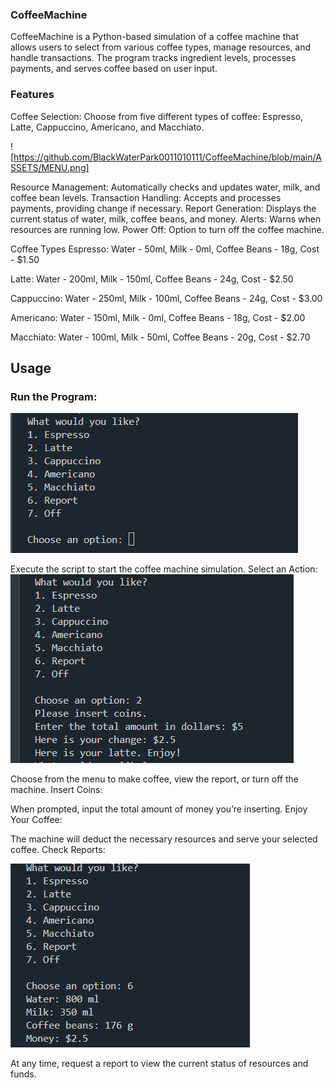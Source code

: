 ### CoffeeMachine


CoffeeMachine is a Python-based simulation of a coffee machine that allows users to select from various coffee types, manage resources, and handle transactions. The program tracks ingredient levels, processes payments, and serves coffee based on user input.


### Features
Coffee Selection: Choose from five different types of coffee: Espresso, Latte, Cappuccino, Americano, and Macchiato.



![https://github.com/BlackWaterPark0011010111/CoffeeMachine/blob/main/ASSETS/MENU.png]



Resource Management: Automatically checks and updates water, milk, and coffee bean levels.
Transaction Handling: Accepts and processes payments, providing change if necessary.
Report Generation: Displays the current status of water, milk, coffee beans, and money.
Alerts: Warns when resources are running low.
Power Off: Option to turn off the coffee machine.


Coffee Types
Espresso: Water - 50ml, Milk - 0ml, Coffee Beans - 18g, Cost - $1.50

Latte: Water - 200ml, Milk - 150ml, Coffee Beans - 24g, Cost - $2.50

Cappuccino: Water - 250ml, Milk - 100ml, Coffee Beans - 24g, Cost - $3.00

Americano: Water - 150ml, Milk - 0ml, Coffee Beans - 18g, Cost - $2.00

Macchiato: Water - 100ml, Milk - 50ml, Coffee Beans - 20g, Cost - $2.70


## Usage
### Run the Program:

![frst](https://github.com/BlackWaterPark0011010111/CoffeeMachine/blob/main/ASSETS/MENU.png)



Execute the script to start the coffee machine simulation.
Select an Action:
![scnd](https://github.com/BlackWaterPark0011010111/CoffeeMachine/blob/main/ASSETS/chose%20coffee.png)

Choose from the menu to make coffee, view the report, or turn off the machine.
Insert Coins:

When prompted, input the total amount of money you’re inserting.
Enjoy Your Coffee:

The machine will deduct the necessary resources and serve your selected coffee.
Check Reports:

![thrd](https://github.com/BlackWaterPark0011010111/CoffeeMachine/blob/main/ASSETS/report.png)

At any time, request a report to view the current status of resources and funds.